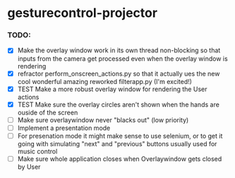 # gesturecontrol-projector

### TODO:
 - [x] Make the overlay window work in its own thread non-blocking so that inputs from the camera get processed even when the overlay window is rendering
 - [x] refractor perform_onscreen_actions.py so that it actually ues the new cool wonderful amazing reworked filterapp.py (I'm excited!)
 - [x] TEST Make a more robust overlay window for rendering the User actions
 - [x] TEST Make sure the overlay circles aren't shown when the hands are ouside of the screen
 - [ ] Make sure overlaywindow never "blacks out" (low priority)
 - [ ] Implement a presentation mode
 - [ ] For presenation mode it might make sense to use selenium, or to get it going with simulating "next" and "previous" buttons usually used for music control
 - [ ] Make sure whole application closes when Overlaywindow gets closed by User